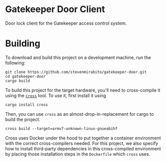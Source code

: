 # Gatekeeper Door Client

Door lock client for the Gatekeeper access control system.

# Building

To download and build this project on a development machine, run the following:

```
git clone https://github.com/stevenmirabito/gatekeeper-door.git
cd gatekeeper-door
cargo build
```

To build this project for the target hardware, you'll need to cross-compile it
using the [`cross`] tool. To use it, first install it using

[`cross`]: https://github.com/rust-embedded/cross

```
cargo install cross
```

Then, you can use `cross` as an almost-drop-in-replacement for cargo to
build the project.

```
cross build --target=armv7-unknown-linux-gnueabihf
```

Cross uses Docker under the hood to put together a container environment with
the correct cross-compilers needed. For this project, we also specify
how to install third-party dependencies in this cross-compiled environment by
placing those installation steps in the `Dockerfile` which `cross` uses.
